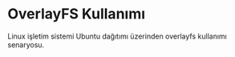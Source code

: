 # OverlayFS Kullanımı
Linux işletim sistemi Ubuntu dağıtımı üzerinden overlayfs kullanımı senaryosu.
